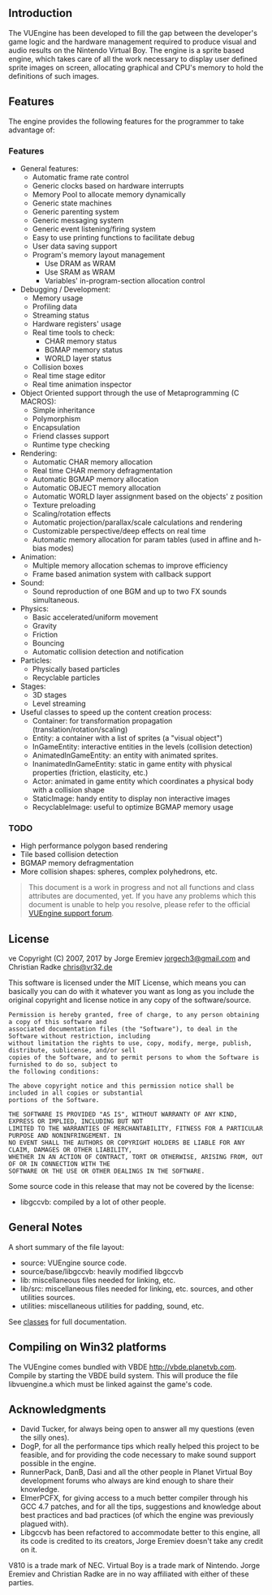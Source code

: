 Introduction
------------

The VUEngine has been developed to fill the gap between the developer's game logic and the hardware management 
required to produce visual and audio results on the Nintendo Virtual Boy. The engine is a sprite based engine, 
which takes care of all the work necessary to display user defined sprite images on screen, allocating graphical 
and CPU's memory to hold the definitions of such images.


Features
--------

The engine provides the following features for the programmer to take advantage of:

### Features

- General features:
  - Automatic frame rate control
  - Generic clocks based on hardware interrupts
  - Memory Pool to allocate memory dynamically
  - Generic state machines
  - Generic parenting system
  - Generic messaging system
  - Generic event listening/firing system
  - Easy to use printing functions to facilitate debug
  - User data saving support
  - Program's memory layout management
    - Use DRAM as WRAM
    - Use SRAM as WRAM
    - Variables' in-program-section allocation control
- Debugging / Development:
  - Memory usage
  - Profiling data
  - Streaming status
  - Hardware registers' usage
  - Real time tools to check:
    - CHAR memory status
    - BGMAP memory status
    - WORLD layer status
  - Collision boxes
  - Real time stage editor
  - Real time animation inspector
- Object Oriented support through the use of Metaprogramming (C MACROS):
  - Simple inheritance
  - Polymorphism
  - Encapsulation
  - Friend classes support
  - Runtime type checking
- Rendering:
  - Automatic CHAR memory allocation
  - Real time CHAR memory defragmentation
  - Automatic BGMAP memory allocation
  - Automatic OBJECT memory allocation
  - Automatic WORLD layer assignment based on the objects' z position
  - Texture preloading
  - Scaling/rotation effects
  - Automatic projection/parallax/scale calculations and rendering
  - Customizable perspective/deep effects on real time
  - Automatic memory allocation for param tables (used in affine and h-bias modes)
- Animation:
  - Multiple memory allocation schemas to improve efficiency
  - Frame based animation system with callback support
- Sound:
  - Sound reproduction of one BGM and up to two FX sounds simultaneous.
- Physics:
  - Basic accelerated/uniform movement
  - Gravity
  - Friction
  - Bouncing
  - Automatic collision detection and notification
- Particles:
  - Physically based particles
  - Recyclable particles
- Stages:
  - 3D stages
  - Level streaming
- Useful classes to speed up the content creation process:
  - Container: for transformation propagation (translation/rotation/scaling)
  - Entity: a container with a list of sprites (a "visual object")
  - InGameEntity: interactive entities in the levels (collision detection)
  - AnimatedInGameEntity: an entity with animated sprites.
  - InanimatedInGameEntity: static in game entity with physical properties (friction, elasticity, etc.)
  - Actor: animated in game entity which coordinates a physical body with a collision shape
  - StaticImage: handy entity to display non interactive images
  - RecyclableImage: useful to optimize BGMAP memory usage

### TODO

- High performance polygon based rendering
- Tile based collision detection
- BGMAP memory defragmentation
- More collision shapes: spheres, complex polyhedrons, etc.


> This document is a work in progress and not all functions and class attributes are documented, yet.
> If you have any problems which this document is unable to help you resolve, please refer to the official 
> <a href="http://www.planetvb.com/modules/newbb/viewforum.php?forum=14&since=0">VUEngine support forum</a>.


License
-------
ve
Copyright (C) 2007, 2017 by Jorge Eremiev <jorgech3@gmail.com> and Christian Radke <chris@vr32.de>

This software is licensed under the MIT License, which means you can basically you can do with it whatever 
you want as long as you include the original copyright and license notice in any copy of the software/source. 

	Permission is hereby granted, free of charge, to any person obtaining a copy of this software and
	associated documentation files (the "Software"), to deal in the Software without restriction, including
	without limitation the rights to use, copy, modify, merge, publish, distribute, sublicense, and/or sell
	copies of the Software, and to permit persons to whom the Software is furnished to do so, subject to
	the following conditions:
	
	The above copyright notice and this permission notice shall be included in all copies or substantial
	portions of the Software.
	
	THE SOFTWARE IS PROVIDED "AS IS", WITHOUT WARRANTY OF ANY KIND, EXPRESS OR IMPLIED, INCLUDING BUT NOT
	LIMITED TO THE WARRANTIES OF MERCHANTABILITY, FITNESS FOR A PARTICULAR PURPOSE AND NONINFRINGEMENT. IN
	NO EVENT SHALL THE AUTHORS OR COPYRIGHT HOLDERS BE LIABLE FOR ANY CLAIM, DAMAGES OR OTHER LIABILITY,
	WHETHER IN AN ACTION OF CONTRACT, TORT OR OTHERWISE, ARISING FROM, OUT OF OR IN CONNECTION WITH THE
	SOFTWARE OR THE USE OR OTHER DEALINGS IN THE SOFTWARE.

Some source code in this release that may not be covered by the license:

- libgccvb: compiled by a lot of other people.


General Notes
-------------

A short summary of the file layout:
- source: VUEngine source code.
- source/base/libgccvb: heavily modified libgccvb
- lib: miscellaneous files needed for linking, etc.
- lib/src: miscellaneous files needed for linking, etc. sources, and other utilities sources.
- utilities: miscellaneous utilities for padding, sound, etc.

See <a href="annotated.html">classes</a> for full documentation.

Compiling on Win32 platforms
----------------------------

The VUEngine comes bundled with VBDE <http://vbde.planetvb.com>. Compile by starting the VBDE build system. This will produce the file libvuengine.a which must be linked against the game's code.


Acknowledgments
---------------
- David Tucker, for always being open to answer all my questions (even the silly ones).
- DogP, for all the performance tips which really helped this project to be feasible, and for providing the code necessary to make sound support possible in the engine.
- RunnerPack, DanB, Dasi and all the other people in Planet Virtual Boy development forums who always are kind enough to share their knowledge.
- ElmerPCFX, for giving access to a much better compiler through his GCC 4.7 patches, and for all the tips, suggestions and knowledge about best practices and bad practices (of which the engine was previously plagued with).
- Libgccvb has been refactored to accommodate better to this engine, all its code is credited to its creators, Jorge Eremiev doesn't take any credit on it.

V810 is a trade mark of NEC. Virtual Boy is a trade mark of Nintendo. Jorge Eremiev and Christian Radke are in no way affiliated with either of these parties.
